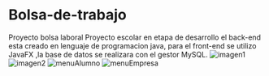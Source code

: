 # Bolsa-de-trabajo
Proyecto bolsa laboral 
Proyecto escolar en etapa de desarrollo  el back-end esta creado en lenguaje de programacion java, para el front-end se utilizo JavaFX ,la base de datos se realizara con el gestor MySQL.
![imagen1](https://user-images.githubusercontent.com/47221127/61962088-29f39180-af9f-11e9-80f4-687ff471230d.png)
![imagen2](https://user-images.githubusercontent.com/47221127/61962101-31b33600-af9f-11e9-8991-81535c126e48.png)
![menuAlumno](https://user-images.githubusercontent.com/47221127/61962107-37108080-af9f-11e9-8633-4c215325d35e.png)
![menuEmpresa](https://user-images.githubusercontent.com/47221127/61962113-38da4400-af9f-11e9-902d-03b5301194c1.png)
